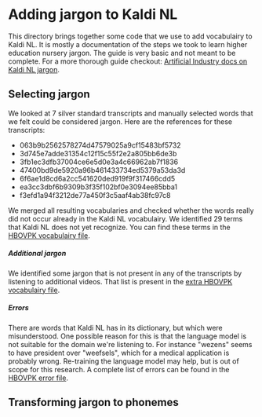 Adding jargon to Kaldi NL
=========================

This directory brings together some code that we use to add vocabulairy to Kaldi NL.
It is mostly a documentation of the steps we took to learn higher education nursery jargon.
The guide is very basic and not meant to be complete.
For a more thorough guide checkout: [Artificial Industry docs on Kaldi NL jargon](https://docs.google.com/document/d/1Zq6pZnFX2T5f17zRYALYcP0P1KJ3jBJHgD9AIEaM848/edit#heading=h.oc4yz21n922g).


Selecting jargon
----------------

We looked at 7 silver standard transcripts and manually selected words that we felt could be considered jargon.
Here are the references for these transcripts:

* 063b9b2562578274d47579025a9cf15483bf5732
* 3d745e7adde31354c12f15c55f2e2a805bb6de3b
* 3fb1ec3dfb37004ce6e5d0e3a4c66962ab7f1836
* 47400bd9de5920a96b461433734ed5379a53da3d
* 6f6ae1d8cd6a2cc541620ded919f9f317466cdd5
* ea3cc3dbf6b9309b3f35f102bf0e3094ee85bba1
* f3efd1a94f3212de77a450f3c5aaf4ab38fc97c8

We merged all resulting vocabularies 
and checked whether the words really did not occur already in the Kaldi NL vocabulairy.
We identified 29 terms that Kaldi NL does not yet recognize.
You can find these terms in the [HBOVPK vocabulairy file](vocabularies/hbovpk.txt).

##### Additional jargon

We identified some jargon that is not present in any of the transcripts by listening to additional videos.
That list is present in the [extra HBOVPK vocabulairy file](vocabularies/hbovpk-extra.txt).


##### Errors

There are words that Kaldi NL has in its dictionary, but which were misunderstood.
One possible reason for this is that the language model is not suitable for the domain we're listening to.
For instance "wezens" seems to have president over "weefsels", which for a medical application is probably wrong.
Re-training the language model may help, but is out of scope for this research.
A complete list of errors can be found in the [HBOVPK error file](vocabularies/hbovpk-errors.txt).


Transforming jargon to phonemes
-------------------------------


